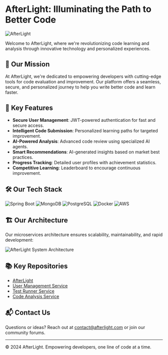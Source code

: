 # AfterLight: Illuminating the Path to Better Code

![AfterLight](https://img.shields.io/badge/AfterLight-000000?style=for-the-badge&logo=architecture&logoColor=white)

Welcome to AfterLight, where we're revolutionizing code learning and analysis through innovative technology and personalized experiences.

## 🚀 Our Mission

At AfterLight, we're dedicated to empowering developers with cutting-edge tools for code evaluation and improvement. Our platform offers a seamless, secure, and personalized journey to help you write better code and learn faster.

## 🌟 Key Features

- **Secure User Management**: JWT-powered authentication for fast and secure access.
- **Intelligent Code Submission**: Personalized learning paths for targeted improvement.
- **AI-Powered Analysis**: Advanced code review using specialized AI agents.
- **Smart Recommendations**: AI-generated insights based on market best practices.
- **Progress Tracking**: Detailed user profiles with achievement statistics.
- **Competitive Learning**: Leaderboard to encourage continuous improvement.

## 🛠️ Our Tech Stack

![Spring Boot](https://img.shields.io/badge/spring%20boot-%236DB33F.svg?style=for-the-badge&logo=spring-boot&logoColor=white)
![MongoDB](https://img.shields.io/badge/MongoDB-%234ea94b.svg?style=for-the-badge&logo=mongodb&logoColor=white)
![PostgreSQL](https://img.shields.io/badge/postgres-%23316192.svg?style=for-the-badge&logo=postgresql&logoColor=white)
![Docker](https://img.shields.io/badge/docker-%230db7ed.svg?style=for-the-badge&logo=docker&logoColor=white)
![AWS](https://img.shields.io/badge/AWS-%23FF9900.svg?style=for-the-badge&logo=amazon-aws&logoColor=white)

## 🏗️ Our Architecture

Our microservices architecture ensures scalability, maintainability, and rapid development:

![AfterLight System Architecture](https://i.ibb.co/sjDvz9V/diagram-export-10-16-2024-1-26-16-AM.png)

## 📚 Key Repositories

- [AfterLight](https://github.com/afterlightcode/afterlight)
- [User Management Service](https://github.com/afterlightcode/user-management-service)
- [Test Runner Service](https://github.com/afterlight/test-runner-service)
- [Code Analysis Service](https://github.com/afterlight/code-analysis-service)


## 📬 Contact Us

Questions or ideas? Reach out at [contact@afterlight.com](mailto:contact@afterlight.com) or join our community forums.

---

© 2024 AfterLight. Empowering developers, one line of code at a time.

